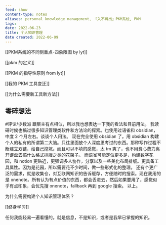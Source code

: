 ```yaml
---
feed: show
content-type: notes
aliases: personal knowledge management, 『入不孵出』PKM系统, PKM
tags: 
date: 2022-06-23
title: 个人知识管理
date created: 2022-06-09
---
```


[[PKM系统的不同侧重点-四象限图 by lyt]]

[[pkm 的定义]]

[[PKM 的指导性原则 from lyt]]

[[我的 PKM 工具变迁]]

[[为什么需要新工具新方法]]

## 零碎想法

#评论/少数派
跟层主有点相似，所以我也想表达一下我的看法和目前用法。
我读研时候也搞过很多知识管理类软件和方法论的探索。也使用过语雀和 obsidian，中度 2 个月左右。谈谈个人用法。
现在完全使用 obsidian 了。用 obsidian 构建个人的私有的所谓第二大脑。只往里面放个人深度思考过的东西。那种写作过程不断建立双链，给自己挖坑，而且可以不填的感觉，太 tm 爽了，也不用费心费力离开键盘去搞什么格式排版之类的花架子。
而语雀可能定位更多是，构建数字花园，和 notion 更贴近，更强调多人协作，分享以及一些美化布局排版。更具备工具属性。因为是花园，所以需要花不少时间，做一些形式化的整理。
还有个更广泛的需求，就是收集仓，对互联网知识的告诉缓存，方便随时的搜索。现在我用的是 onenote。所有认为有点价值的东西，都会丢进去，然后如果要用了，感觉似乎有点印象，会优先搜 onenote，fallback 再到 google 搜索。
以上。

为什么需要构建个人知识管理体系？

[[终身学习]]

任何我能轻易一遍看懂的，就是信息，不是知识，或者是我早已掌握的知识。

[^1]: 关于保护你的笔记，可以说很多。简而言之：你必须意识到软件是如何将你绑定的。不要相信导出，这些公司没有什么动力让你完美地从他们的软件中导出（如 Evernote ），尽管客户现在要求这样做。而且有许多像 Bear 和 Obsidian 这样的好开发者。
[^2]: 原子笔记是在优秀网站 zettelkasten.de 上创造的一个术语。它基本上是：一个想法应该等于一个笔记。我在这方面比较放松，所以我想我实行的是比较宽松的、放任自流的原子笔记。
